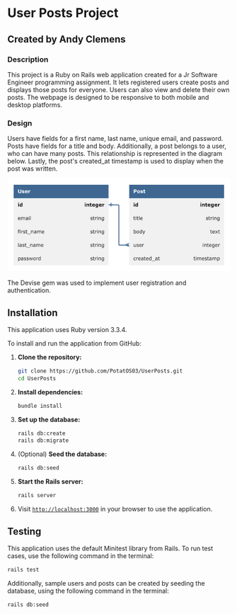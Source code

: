 # User Posts Project

## Created by Andy Clemens

### Description

This project is a Ruby on Rails web application created for a Jr Software Engineer programming assignment. It lets registered users create posts and displays those posts for everyone. Users can also view and delete their own posts. The webpage is designed to be responsive to both mobile and desktop platforms.

### Design

Users have fields for a first name, last name, unique email, and password. Posts have fields for a title and body. Additionally, a post belongs to a user, who can have many posts. This relationship is represented in the diagram below. Lastly, the post's created_at timestamp is used to display when the post was written.

![Database diagram showing Users and Posts](/app/assets/images/diagram.png "Database diagram")

The Devise gem was used to implement user registration and authentication.

## Installation

This application uses Ruby version 3.3.4.

To install and run the application from GitHub:

1. **Clone the repository:**

    ```bash
    git clone https://github.com/PotatOS03/UserPosts.git
    cd UserPosts
    ```

2. **Install dependencies:**

    ```bash
    bundle install
    ```

3. **Set up the database:**

    ```bash
    rails db:create
    rails db:migrate
    ```

4. (Optional) **Seed the database:**

    ```bash
    rails db:seed
    ```

5. **Start the Rails server:**

    ```bash
    rails server
    ```

6. Visit [`http://localhost:3000`](http://localhost:3000) in your browser to use the application.

## Testing

This application uses the default Minitest library from Rails. To run test cases, use the following command in the terminal:

```bash
rails test
```

Additionally, sample users and posts can be created by seeding the database, using the following command in the terminal:

```bash
rails db:seed
```
